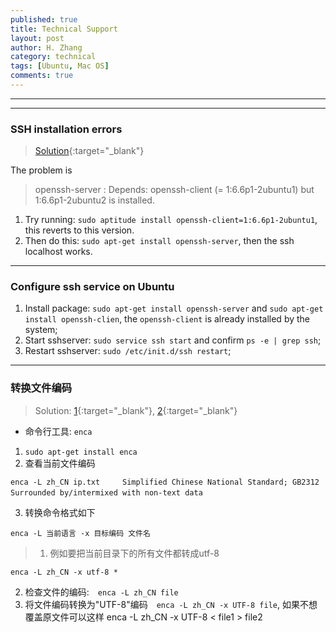 ```yaml
---
published: true
title: Technical Support 
layout: post
author: H. Zhang
category: technical 
tags: [Ubuntu, Mac OS]
comments: true 
---
```


---

----

### SSH installation errors ###

> [Solution](http://askubuntu.com/questions/546983/ssh-installation-errors){:target="_blank"}

The problem is
> openssh-server : Depends: openssh-client (= 1:6.6p1-2ubuntu1) but 1:6.6p1-2ubuntu2 is installed.

1. Try running: `sudo aptitude install openssh-client=1:6.6p1-2ubuntu1`, this reverts to this version.
2. Then do this: `sudo apt-get install openssh-server`, then the ssh localhost works.

----

### Configure ssh service on Ubuntu ###

1. Install package: `sudo apt-get install openssh-server` and `sudo apt-get install openssh-clien`, the `openssh-client` is already installed by the system;
2. Start sshserver: `sudo service ssh start` and confirm `ps -e | grep ssh`;
3. Restart sshserver: `sudo /etc/init.d/ssh restart`;

----

### 转换文件编码 ###

> Solution: [1](https://linux.cn/article-7959-1.html){:target="_blank"}, [2](http://blog.csdn.net/jnbbwyth/article/details/6991425){:target="_blank"}

- 命令行工具: `enca`
1. `sudo apt-get install enca`
2. 查看当前文件编码  　　
```
enca -L zh_CN ip.txt     Simplified Chinese National Standard; GB2312     Surrounded by/intermixed with non-text data  　　
```
3. 转换命令格式如下  　　
```
enca -L 当前语言 -x 目标编码 文件名  　　
```
> 1. 例如要把当前目录下的所有文件都转成utf-8  　　
> 
```
enca -L zh_CN -x utf-8 *     
```
2. 检查文件的编码:　`enca -L zh_CN file`
3. 将文件编码转换为"UTF-8"编码　`enca -L zh_CN -x UTF-8 file`, 如果不想覆盖原文件可以这样         enca -L zh_CN -x UTF-8 < file1 > file2 

<!--more-->


<!--插入video 
<iframe height=498 width=510 src="http://player.youku.com/embed/XMTY1MTI3NjMyNA==" frameborder=0 allowfullscreen></iframe>

<embed src="http://player.youku.com/player.php/Type/Folder/Fid/27690810/Ob/1/sid/XMTY1MTI3NjMyNA==/v.swf" quality="high" width="480" height="400" align="middle" allowScriptAccess="always" allowFullScreen="true" mode="transparent" type="application/x-shockwave-flash"></embed>

<video width="480" height="320" controls>
<source src="movie.mp4">
</video>
-->

<!-- insert audio
<audio src="http://sc.111ttt.com/up/mp3/314720/8F9F3E8438FE1581248E92B54A3C0AB5.mp3" controls="controls">
</audio>
-->

<!-- Insert pdf 
<iframe src="/pdf/mou.pdf" style="width:300px; height:100px;" frameborder="0"></iframe>
-->

<!-- insert pdf doc use google view
<iframe src="http://docs.google.com/gview?url=http://platinhom.github.io/pdf/mou.pdf&embedded=true" style="width:800px; height:1000px;" frameborder="0"></iframe>
-->
